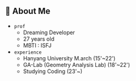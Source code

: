 ## 🤔 **About Me**

- `prof`
  - Dreaming Developer
  - 27 years old
  - MBTI : ISFJ
- `experience`
  - Hanyang University M.arch (15'~22')
  - GA-Lab (Geometry Analysis Lab) (18'~22')
  - Studying Coding (23'~)